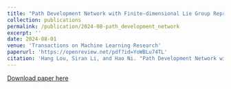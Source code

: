 ```yaml
---
title: "Path Development Network with Finite-dimensional Lie Group Representation"
collection: publications
permalink: /publication/2024-08-path_development_network
excerpt: ''
date: 2024-08-01
venue: 'Transactions on Machine Learning Research'
paperurl: 'https://openreview.net/pdf?id=YoWBLu74TL'
citation: 'Hang Lou, Siran Li, and Hao Ni. "Path Development Network with Finite-dimensional Lie Group."Transactions on Machine Learning Research 2835-8856 (2024)'
---
```


[Download paper here]('https://openreview.net/pdf?id=YoWBLu74TL')


